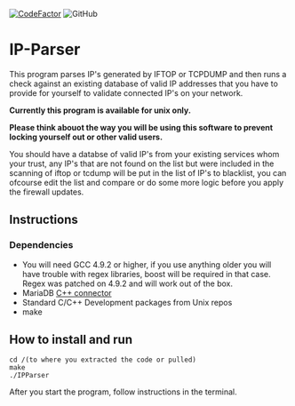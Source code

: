 [![CodeFactor](https://www.codefactor.io/repository/github/kristiandz/ip-parser/badge)](https://www.codefactor.io/repository/github/kristiandz/ip-parser)
![GitHub](https://img.shields.io/github/license/kristiandz/IP-Parser)

# IP-Parser 

This program parses IP's generated by IFTOP or TCPDUMP and then runs a check against an existing database of valid IP addresses that you have to provide for yourself to validate connected IP's on your network.

**Currently this program is available for unix only.**

**Please think abouot the way you will be using this software to prevent locking yourself out or other valid users.**

You should have a databse of valid IP's from your existing services whom your trust, any IP's that are not found on the list but were included in the scanning of iftop or tcdump will be put in the list of IP's to blacklist, you can ofcourse edit the list and compare or do some more logic before you apply the firewall updates.

## Instructions

### Dependencies

- You will need GCC 4.9.2 or higher, if you use anything older you will have trouble with regex libraries, boost will be required in that case. Regex was patched on 4.9.2 and will work out of the box.
- MariaDB [C++ connector](https://mariadb.com/docs/clients/mariadb-connectors/connector-cpp/)
- Standard C/C++ Development packages from Unix repos
- make

## How to install and run

```
cd /(to where you extracted the code or pulled)
make
./IPParser
```
After you start the program, follow instructions in the terminal.
